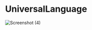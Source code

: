 # UniversalLanguage
![Screenshot (4)](https://user-images.githubusercontent.com/43887764/166860628-3e41ac0e-8b78-42e7-a4db-24da87613c97.png)
